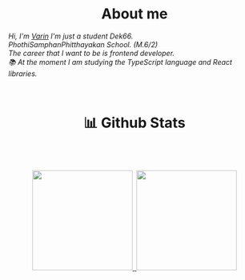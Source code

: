 <h1 align="center">About me</h1>

<i>Hi, I'm [Varin](https://github.com/Varin-V) I'm just a student Dek66.</i><br>
<i>PhothiSamphanPhitthayakan School. (M.6/2)</i><br>
<i>The career that I want to be is frontend developer.</i><br>
<i>📚 At the moment I am studying the TypeScript language and React libraries.</i><br>

<br>
<h1 align="center">📊 Github Stats</h1>
<br><br>


<p align="center">
<a href="https://github.com/AVS1508">
    <img height="200em" src="https://github-readme-stats.vercel.app/api?username=Varin471&show_icons=true&_color=7A7ADB&icon_color=2234AE&text_color=D3D3D3&bg_color=0,000000,130F40"/>&nbsp; 
  <img height="200em" src="https://github-readme-stats.vercel.app/api/top-langs?username=Varin471&langs_count=10&show_icons=true&locale=en&layout=compact&_color=7A7ADB&icon_color=2234AE&text_color=D3D3D3&bg_color=0,000000,130F40" />
</a>
</p>
